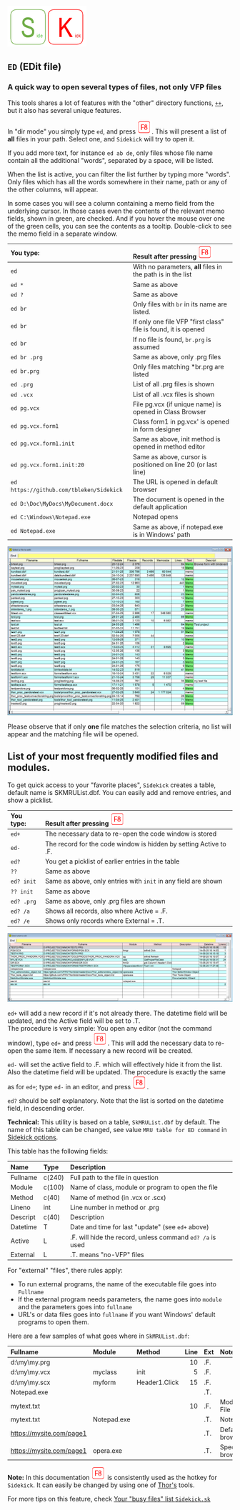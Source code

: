 [![Sidekick](Images/SKLogo.png)](../README.md)

## `ED` (EDit file)

### A quick way to open several types of files, not only VFP files  

This tools shares a lot of features with the "other" directory functions,  [`++`](../../Pandora/documents/pandir.md), but it also has several unique features.  

In "dir mode" you simply type `ed`, and press ![`F8`](Images/F8.png). This will present a list of **all** files in your path. Select one, and `Sidekick` will try to open it.  

If you add more text, for instance `ed ab de`, only files whose file name contain all the additional "words", separated by a space, will be listed.  

When the list is active, you can filter the list further by typing more "words". Only files which has all the words somewhere in their name, path or any of the other columns, will appear.  

In some cases you will see a column containing a memo field from the underlying cursor. In those cases even the contents of the relevant memo fields, shown in green, are checked. And if you hover the mouse over one of the green cells, you can see the contents as a tooltip. Double-click to see the memo field in a separate window. 


| You type:                |        Result after pressing ![`F8`](Images/F8.png)          |
|:-------------------------|:----------------------------------------------------------|
| `ed` | With no parameters, **all** files in the path is in the list |
| `ed *` | Same as above |
| `ed ?` | Same as above |
| `ed br` | Only files with `br` in its name are listed. |
| `ed br` | If only one file VFP "first class" file  is found, it is opened |
| `ed br` | If no file is found, `br.prg` is assumed |
| `ed br .prg` | Same as above, only .prg files  |  
| `ed br.prg` | Only files matching *br.prg are listed | 
| `ed .prg` | List of all .prg files is shown |
| `ed .vcx` | List of all .vcx files is shown |
| `ed pg.vcx`| File pg.vcx (if unique name) is opened in Class Browser|
| `ed pg.vcx.form1` | Class form1 in pg.vcx' is opened in form designer|
| `ed pg.vcx.form1.init` | Same as above, init method is opened in method editor|
| `ed pg.vcx.form1.init:20` | Same as above, cursor is positioned on line 20 (or last line)|
| `ed https://github.com/tbleken/Sidekick`| The URL is opened in default browser|
| `ed D:\Doc\MyDocs\MyDocument.docx`| The document is opened in the default application |
| `ed C:\Windows\Notepad.exe`| Notepad opens |
| `ed Notepad.exe`| Same as above, if notepad.exe is in Windows' path |

![sked](Images/sked.png)

Please observe that if only **one** file matches the selection criteria, no list will appear and the matching file will be opened.  

## List of your most frequently modified files and modules.  

To get quick access to your "favorite places", `Sidekick` creates a table, default name is SKMRUList.dbf. You can easily add and remove entries, and show a picklist. 

| You type:                |        Result after pressing ![`F8`](Images/F8.png)          |
|:-------------------------|:----------------------------------------------------------|
| `ed+`     | The necessary data to re-open the code window is stored |
| `ed-`  | The record for the code window is hidden by setting Active to .F. |
| `ed?`  | You get a picklist of earlier entries in the table | 
| `??` | Same as above |
| `ed? init`  | Same as above, only entries with `init` in any field are shown  |
| `?? init`  | Same as above|
| `ed? .prg`  | Same as above, only .prg files are shown  |
| `ed? /a` | Shows all records, also where Active = .F. |
| `ed? /e` | Shows only records where External = .T. |
   
   
![skedplus](Images/skedplus.png)

`ed+` will add a new record if it's not already there. The datetime field will be updated, and the Active field will be set to .T.  
The procedure is very simple: You open any editor (not the command window), type `ed+` and press ![`F8`](Images/F8.png). This will add the necessary data to re-open the same item. If necessary a new record will be created. 

`ed-` will set the active field to .F. which will effectively hide it from the list. Also the datetime field will be updated. The procedure is exactly the same as for `ed+`; type `ed-` in an editor, and press ![`F8`](Images/F8.png).  

`ed?` should be self explanatory. Note that the list is sorted on the datetime field, in descending order.

**Technical:** This utility is based on a table, `SkMRUList.dbf` by default. The name of this table can be changed, see value `MRU table for ED command` in [Sidekick options](skconfig.md).  

This table has the following fields:  

| Name | Type | Description  |  
|:-----|:-----|:-------------|  
| Fullname | c(240) | Full path to the file in question |
| Module   | c(100) | Name of class, module or program to open the file |
| Method   | c(40)  | Name of method (in .vcx or .scx) |
| Lineno   | int    | Line number in method or .prg |
| Descript | c(40)  | Description |
| Datetime | T      | Date and time for last "update" (see `ed+` above) |
| Active   | L      | .F. will hide the record, unless command `ed? /a` is used |
| External | L      | .T. means "no-VFP" files |  

For "external" "files", there rules apply:
* To run external programs, the name of the executable file goes into `Fullname`
* If the external program needs parameters, the name goes into `module` and the parameters goes into `fullname`
* URL's or data files goes into `fullname` if you want Windows' default programs to open them.    

Here are a few samples of what goes where in `SkMRUList.dbf`:  

| Fullname | Module | Method | Line | Ext | Note |
|:---------|:-------|:-------|-----:|:--|:-----| 
| d:\my\my.prg |    |        | 10   |.F.||
| d:\my\my.vcx | myclass | init | 5 |.F. ||
| d:\my\my.scx | myform | Header1.Click | 15 |.F.||
| Notepad.exe  ||||.T.||
| mytext.txt | ||10|.F.| Modify File |
| mytext.txt | Notepad.exe||| .T.| Notepad  |
| https://mysite.com/page1 ||||.T.| Default browser |
| https://mysite.com/page1 | opera.exe |||.T.| Specific browser |


**Note:** In this documentation ![`F8`](Images/F8.png) is consistently used as the hotkey for `Sidekick`. It can easily be changed by using one of [Thor's](https://github.com/VFPX/Thor) tools.


For more tips on this feature, check [Your "busy files" list `Sidekick.sk`](skorg.md)
